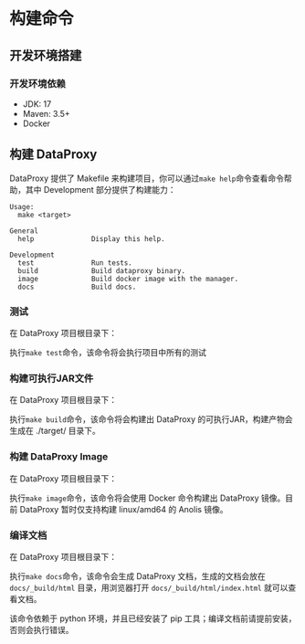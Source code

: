 # 构建命令

## 开发环境搭建

### 开发环境依赖

* JDK: 17
* Maven: 3.5+
* Docker

## 构建 DataProxy

DataProxy 提供了 Makefile 来构建项目，你可以通过`make help`命令查看命令帮助，其中 Development 部分提供了构建能力：

```shell
Usage:
  make <target>

General
  help              Display this help.

Development
  test              Run tests.
  build             Build dataproxy binary.
  image             Build docker image with the manager.
  docs              Build docs.
```

### 测试

在 DataProxy 项目根目录下：

执行`make test`命令，该命令将会执行项目中所有的测试

### 构建可执行JAR文件

在 DataProxy 项目根目录下：

执行`make build`命令，该命令将会构建出 DataProxy 的可执行JAR，构建产物会生成在 ./target/ 目录下。

### 构建 DataProxy Image

在 DataProxy 项目根目录下：

执行`make image`命令，该命令将会使用 Docker 命令构建出 DataProxy 镜像。目前 DataProxy 暂时仅支持构建 linux/amd64 的 Anolis 镜像。

### 编译文档

在 DataProxy 项目根目录下：

执行`make docs`命令，该命令会生成 DataProxy 文档，生成的文档会放在 `docs/_build/html` 目录，用浏览器打开 `docs/_build/html/index.html` 就可以查看文档。

该命令依赖于 python 环境，并且已经安装了 pip 工具；编译文档前请提前安装，否则会执行错误。